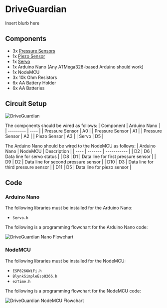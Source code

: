 # DriveGuardian
Insert blurb here
## Components
* 3x [Pressure Sensors](https://www.amazon.com/SENSING-RESISTOR-SQUARE-1oz-22LBS-SPACING/dp/B00B887DBC/)
* 1x [Piezo Sensor](https://www.amazon.com/MakerHawk-Analog-Ceramic-Vibration-Arduino/dp/B07KS5NV4V)
* 1x [Servo](https://www.amazon.com/Micro-Helicopter-Airplane-Remote-Control/dp/B072V529YD)
* 1x Arduino Nano (Any ATMega328-based Arduino should work)
* 1x NodeMCU
* 3x 10k Ohm Resistors
* 6x AA Battery Holder
* 6x AA Batteries

## Circuit Setup
![DriveGuardian](https://user-images.githubusercontent.com/104529664/235731490-873c727c-a60f-4a93-a61c-69f150ae1ba0.png)

The components should be wired as follows:
| Component | Arduino Nano |
| --------- | ---- |
| Pressure Sensor | A0 |
| Pressure Sensor | A1 |
| Pressure Sensor | A2 |
| Piezo Sensor | A3 |
| Servo | D5 |

The Arduino Nano should be wired to the NodeMCU as follows:
| Arduino Nano | NodeMCU | Description |
| ---- | ------- | ----------- |
| D2 | D6 | Data line for servo status |
| D8 | D1 | Data line for first pressure sensor |
| D9 | D2 | Data line for second pressure sensor |
| D10 | D3 | Data line for third pressure sensor |
| D11 | D5 | Data line for piezo sensor |

## Code

### Arduino Nano
The following libraries must be installed for the Arduino Nano:
* `Servo.h`

The following is a programming flowchart for the Arduino Nano code:

![DriveGuardian Nano Flowchart](https://user-images.githubusercontent.com/104529664/236548992-43ea7e50-f01b-461d-93e6-13767b1665e2.png)

### NodeMCU
The following libraries must be installed for the NodeMCU:
* `ESP8266WiFi.h`
* `BlynkSimpleEsp8266.h`
* `ezTime.h`

The following is a programming flowchart for the NodeMCU code:

![DriveGuardian NodeMCU Flowchart](https://user-images.githubusercontent.com/104529664/236552797-91f1a839-60a0-4c5c-8581-85fd8defebe7.png)
